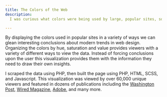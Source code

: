 ```yaml
---
title: The Colors of the Web
description: 
  I was curious what colors were being used by large, popular sites, so I decided to find out. Alexa.com maintains a list of the most visited sites on the internet. I wrote a PHP script to scrape the ten most popular sites and record all the colors used in the sites' home pages and style sheets.

---
```


By displaying the colors used in popular sites in a variety of ways we can glean interesting conclusions about modern trends in web design. Organizing the colors by hue, saturation and value provides viewers with a variety of different ways to view the data. Instead of forcing conclusions upon the user this visualization provides them with the information they need to draw their own insights. 

I scraped the data using PHP, then built the page using PHP, HTML, SCSS, and Javascript. This visualization was viewed by over 60,000 unique viewers and featured in dozens of publications including the 
[Washington Post](https://www.washingtonpost.com/news/the-intersect/wp/2016/09/14/can-you-guess-the-website-based-on-the-swatch-of-blue/), 
[Wired Magazine](https://www.wired.com/2016/09/popular-color-internet/), 
[Adobe](https://blogs.adobe.com/creativecloud/cool-or-just-common-blue-is-the-webs-most-popular-color/), and many more. 
